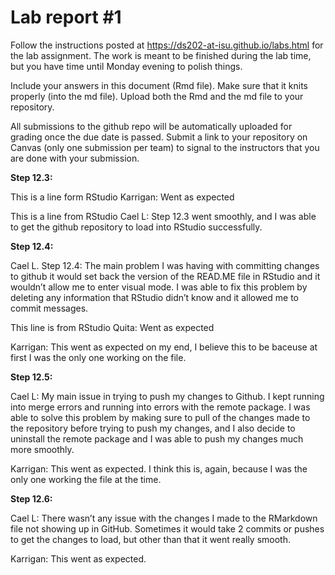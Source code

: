 
<!-- README.md is generated from README.Rmd. Please edit the README.Rmd file -->

# Lab report \#1

Follow the instructions posted at
<https://ds202-at-isu.github.io/labs.html> for the lab assignment. The
work is meant to be finished during the lab time, but you have time
until Monday evening to polish things.

Include your answers in this document (Rmd file). Make sure that it
knits properly (into the md file). Upload both the Rmd and the md file
to your repository.

All submissions to the github repo will be automatically uploaded for
grading once the due date is passed. Submit a link to your repository on
Canvas (only one submission per team) to signal to the instructors that
you are done with your submission.

**Step 12.3:**

This is a line form RStudio Karrigan: Went as expected

This is a line from RStudio Cael L: Step 12.3 went smoothly, and I was
able to get the github repository to load into RStudio successfully.

**Step 12.4:**

Cael L. Step 12.4: The main problem I was having with committing changes
to github it would set back the version of the READ.ME file in RStudio
and it wouldn’t allow me to enter visual mode. I was able to fix this
problem by deleting any information that RStudio didn’t know and it
allowed me to commit messages.

This line is from RStudio Quita: Went as expected

Karrigan: This went as expected on my end, I believe this to be baceuse
at first I was the only one working on the file.

**Step 12.5:**

Cael L: My main issue in trying to push my changes to Github. I kept
running into merge errors and running into errors with the remote
package. I was able to solve this problem by making sure to pull of the
changes made to the repository before trying to push my changes, and I
also decide to uninstall the remote package and I was able to push my
changes much more smoothly.

Karrigan: This went as expected. I think this is, again, because I was
the only one working the file at the time.

**Step 12.6:**

Cael L: There wasn’t any issue with the changes I made to the RMarkdown
file not showing up in GitHub. Sometimes it would take 2 commits or
pushes to get the changes to load, but other than that it went really
smooth.

Karrigan: This went as expected.
